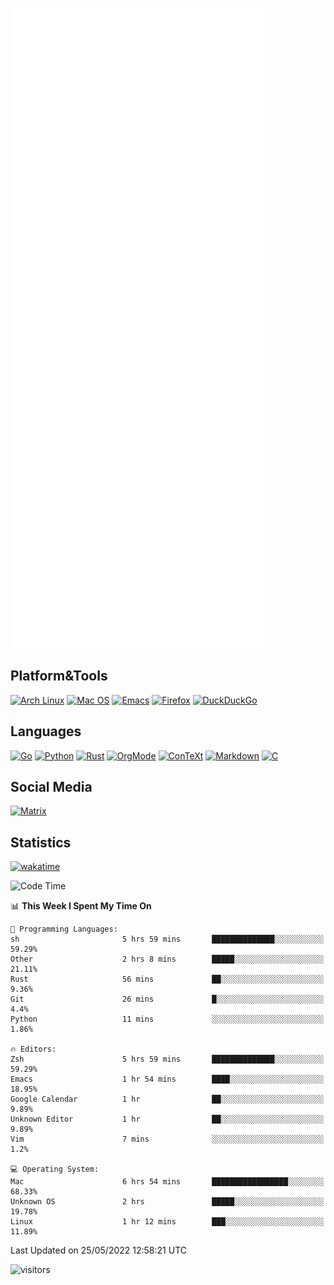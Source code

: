 ![Metrics](https://github.com/SteamedFish/SteamedFish/blob/master/github-metrics.svg)

## Platform&Tools

[![Arch Linux](https://img.shields.io/badge/ArchLinux-1793D1?logo=arch-linux&logoColor=fff&style=flat-square)](https://archlinux.org/)
[![Mac OS](https://img.shields.io/badge/MacOS-000000?style=flat-square&logo=macos&logoColor=F0F0F0)](https://www.apple.com/macos/)
[![Emacs](https://img.shields.io/badge/Emacs-%237F5AB6.svg?&style=flat-square&logo=gnu-emacs&logoColor=white)](https://www.gnu.org/software/emacs/)
[![Firefox](https://img.shields.io/badge/Firefox-FF7139?style=flat-square&logo=Firefox-Browser&logoColor=white)](https://firefox.com/)
[![DuckDuckGo](https://img.shields.io/badge/DuckDuckGo-DE5833?style=flat-square&logo=DuckDuckGo&logoColor=white)](https://duckduckgo.com/)

## Languages

[![Go](https://img.shields.io/badge/Golang-%2300ADD8.svg?style=flat-square&logo=go&logoColor=white)](https://golang.org/)
[![Python](https://img.shields.io/badge/Python-3670A0?style=flat-square&logo=python&logoColor=ffdd54)](https://www.python.org/)
[![Rust](https://img.shields.io/badge/Rust-%23000000.svg?style=flat-square&logo=rust&logoColor=white)](https://www.rust-lang.org/)
[![OrgMode](https://img.shields.io/badge/OrgMode-%23000000.svg?style=flat-square&logo=org&logoColor=white)](https://orgmode.org/)
[![ConTeXt](https://img.shields.io/badge/ConTeXt-%23008080.svg?style=flat-square&logo=latex&logoColor=white)](https://contextgarden.net/)
[![Markdown](https://img.shields.io/badge/MarkDown-%23000000.svg?style=flat-square&logo=markdown&logoColor=white)](https://daringfireball.net/projects/markdown/)
[![C](https://img.shields.io/badge/C-%2300599C.svg?style=flat-square&logo=c&logoColor=white)](https://www.iso.org/standard/74528.html)

## Social Media

[![Matrix](https://img.shields.io/badge/SteamedFish-2CA5E0?style=social&logo=matrix&logoColor=black)](https://matrix.to/#/@i:steamedfish.org)

## Statistics
[![wakatime](https://wakatime.com/badge/user/168280d6-fcf2-4b4f-ad3a-dc4612f35b38.svg)](https://wakatime.com/@168280d6-fcf2-4b4f-ad3a-dc4612f35b38)

<!--START_SECTION:waka-->
![Code Time](http://img.shields.io/badge/Code%20Time-1%2C825%20hrs%2054%20mins-blue)

📊 **This Week I Spent My Time On** 

```text
💬 Programming Languages: 
sh                       5 hrs 59 mins       ██████████████░░░░░░░░░░░   59.29% 
Other                    2 hrs 8 mins        █████░░░░░░░░░░░░░░░░░░░░   21.11% 
Rust                     56 mins             ██░░░░░░░░░░░░░░░░░░░░░░░   9.36% 
Git                      26 mins             █░░░░░░░░░░░░░░░░░░░░░░░░   4.4% 
Python                   11 mins             ░░░░░░░░░░░░░░░░░░░░░░░░░   1.86%

🔥 Editors: 
Zsh                      5 hrs 59 mins       ██████████████░░░░░░░░░░░   59.29% 
Emacs                    1 hr 54 mins        ████░░░░░░░░░░░░░░░░░░░░░   18.95% 
Google Calendar          1 hr                ██░░░░░░░░░░░░░░░░░░░░░░░   9.89% 
Unknown Editor           1 hr                ██░░░░░░░░░░░░░░░░░░░░░░░   9.89% 
Vim                      7 mins              ░░░░░░░░░░░░░░░░░░░░░░░░░   1.2%

💻 Operating System: 
Mac                      6 hrs 54 mins       █████████████████░░░░░░░░   68.33% 
Unknown OS               2 hrs               █████░░░░░░░░░░░░░░░░░░░░   19.78% 
Linux                    1 hr 12 mins        ███░░░░░░░░░░░░░░░░░░░░░░   11.89%

```


 Last Updated on 25/05/2022 12:58:21 UTC
<!--END_SECTION:waka-->

![visitors](https://visitor-badge.laobi.icu/badge?page_id=SteamedFish.SteamedFish)
